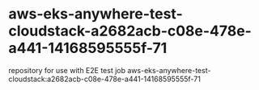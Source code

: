 # aws-eks-anywhere-test-cloudstack-a2682acb-c08e-478e-a441-14168595555f-71
repository for use with E2E test job aws-eks-anywhere-test-cloudstack:a2682acb-c08e-478e-a441-14168595555f-71
